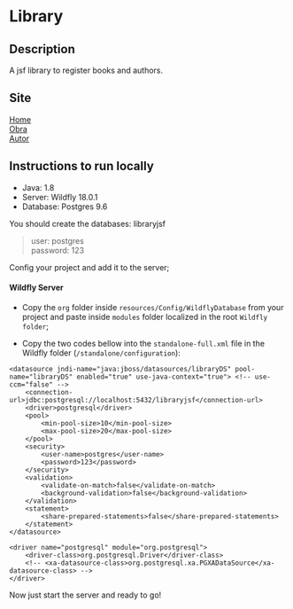 # Library  

## Description  

A jsf library to register books and authors.  

## Site  

[Home](https://libraryjsf.herokuapp.com/index.html)  
[Obra](https://libraryjsf.herokuapp.com/obra.xhtml)  
[Autor](https://libraryjsf.herokuapp.com/autor.xhtml)  

## Instructions to run locally  

* Java: 1.8  
* Server: Wildfly 18.0.1  
* Database: Postgres 9.6  

You should create the databases: libraryjsf  
> user: postgres  
> password: 123  
  
Config your project and add it to the server;  
  
#### Wildfly Server  
- Copy the ``org`` folder inside ``resources/Config/WildflyDatabase`` from your project and paste inside ``modules`` folder localized in the root ``Wildfly folder``;  
  

- Copy the two codes bellow into the ``standalone-full.xml`` file in the Wildfly folder (``/standalone/configuration``):  

```
<datasource jndi-name="java:jboss/datasources/libraryDS" pool-name="libraryDS" enabled="true" use-java-context="true"> <!-- use-ccm="false" -->  
	<connection-url>jdbc:postgresql://localhost:5432/libraryjsf</connection-url>  
	<driver>postgresql</driver>  
	<pool>  
		<min-pool-size>10</min-pool-size>  
		<max-pool-size>20</max-pool-size>  
	</pool>  
	<security>  
		<user-name>postgres</user-name>  
		<password>123</password>  
	</security>  
	<validation>  
		<validate-on-match>false</validate-on-match>  
		<background-validation>false</background-validation>  
	</validation>  
	<statement>  
		<share-prepared-statements>false</share-prepared-statements>  
	</statement>  
</datasource>
```
```
<driver name="postgresql" module="org.postgresql">
	<driver-class>org.postgresql.Driver</driver-class>
	<!-- <xa-datasource-class>org.postgresql.xa.PGXADataSource</xa-datasource-class> -->
</driver>  
```
  
Now just start the server and ready to go! 